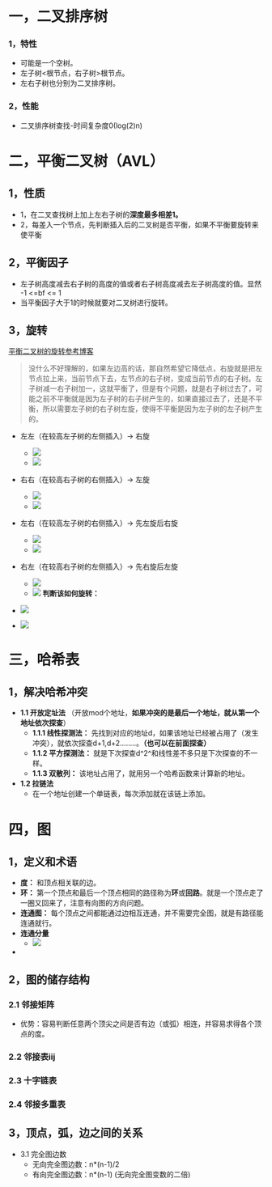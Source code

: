 # 一，二叉排序树
### 1，特性
- 可能是一个空树。
- 左子树<根节点，右子树>根节点。
- 左右子树也分别为二叉排序树。
### 2，性能
- 二叉排序树查找-时间复杂度0(log(2)n)

# 二，平衡二叉树（AVL）
## 1，性质
-  1，在二叉查找树上加上左右子树的**深度最多相差1。** 
-  2，每差入一个节点，先判断插入后的二叉树是否平衡，如果不平衡要旋转来使平衡
## 2，平衡因子
- 左子树高度减去右子树的高度的值或者右子树高度减去左子树高度的值。显然 -1 <=bf <= 1
- 当平衡因子大于1的时候就要对二叉树进行旋转。
## 3，旋转
 [平衡二叉树的旋转参考博客](https://blog.csdn.net/jyy305/article/details/70949010)
> 没什么不好理解的，如果左边高的话，那自然希望它降低点，右旋就是把左节点拉上来，当前节点下去，左节点的右子树，变成当前节点的右子树。左子树减一右子树加一，这就平衡了，但是有个问题，就是右子树过去了，可能之前不平衡就是因为左子树的右子树产生的，如果直接过去了，还是不平衡，所以需要左子树的右子树左旋，使得不平衡是因为左子树的左子树产生的。
- 左左（在较高左子树的左侧插入）-> 右旋
	- ![](https://tuceng-1312762148.cos.ap-nanjing.myqcloud.com/Obsidian/%E4%BA%8C%E5%8F%89%E6%A0%91%E6%97%8B%E8%BD%AC1.png)
	- ![](https://tuceng-1312762148.cos.ap-nanjing.myqcloud.com/Obsidian/%E5%B7%A6%E5%B7%A62.png)

- 右右（在较高右子树的右侧插入）-> 左旋
	- ![](https://tuceng-1312762148.cos.ap-nanjing.myqcloud.com/Obsidian/%E4%BA%8C%E5%8F%89%E6%A0%91%E6%97%8B%E8%BD%AC2.png)
	- ![](https://tuceng-1312762148.cos.ap-nanjing.myqcloud.com/Obsidian/%E5%8F%B3%E5%8F%B32.png)

- 左右（在较高左子树的右侧插入）-> 先左旋后右旋
	- ![](https://tuceng-1312762148.cos.ap-nanjing.myqcloud.com/Obsidian/%E4%BA%8C%E5%8F%89%E6%A0%91%E6%97%8B%E8%BD%AC3.png)
	- ![](https://tuceng-1312762148.cos.ap-nanjing.myqcloud.com/Obsidian/%E5%B7%A6%E6%9C%892.png)

- 右左（在较高右子树的左侧插入）-> 先右旋后左旋
	- ![](https://tuceng-1312762148.cos.ap-nanjing.myqcloud.com/Obsidian/%E4%BA%8C%E5%8F%89%E6%A0%91%E6%97%8B%E8%BD%AC4.png)
	- ![](https://tuceng-1312762148.cos.ap-nanjing.myqcloud.com/Obsidian/%E5%8F%B3%E5%B7%A62.png)
**判断该如何旋转：** 
- ![](https://tuceng-1312762148.cos.ap-nanjing.myqcloud.com/Obsidian/202211071800062.png)
- ![](https://tuceng-1312762148.cos.ap-nanjing.myqcloud.com/Obsidian/202211071802099.png)




# 三，哈希表
## 1，解决哈希冲突
-  **1.1 开放定址法** （开放mod个地址，**如果冲突的是最后一个地址，就从第一个地址依次探查**） 
	-  **1.1.1 线性探测法：** 先找到对应的地址d，如果该地址已经被占用了（发生冲突），就依次探查d+1,d+2........。**（也可以在前面探查）**
	- **1.1.2 平方探测法：** 就是下次探查d^2^和线性差不多只是下次探查的不一样。
	- **1.1.3 双散列：** 该地址占用了，就用另一个哈希函数来计算新的地址。
- **1.2 拉链法**
	- 在一个地址创建一个单链表，每次添加就在该链上添加。

# 四，图
## 1，定义和术语
- **度：** 和顶点相关联的边。
- **环：** 第一个顶点和最后一个顶点相同的路径称为**环**或**回路**。就是一个顶点走了一圈又回来了，注意有向图的方向问题。
- **连通图：** 每个顶点之间都能通过边相互连通，并不需要完全图，就是有路径能连通就行。
- **连通分量**
	- ![](https://tuceng-1312762148.cos.ap-nanjing.myqcloud.com/Obsidian/%E8%BF%9E%E9%80%9A%E5%88%86%E9%87%8F.png)
- 
## 2，图的储存结构
### 2.1 邻接矩阵
- 优势：容易判断任意两个顶尖之间是否有边（或弧）相连，并容易求得各个顶点的度。
### 2.2 邻接表iij
### 2.3 十字链表
### 2.4 邻接多重表
## 3，顶点，弧，边之间的关系
- 3.1 完全图边数
	-  无向完全图边数：n*(n-1)/2
	-  有向完全图边数：n*(n-1)   (无向完全图变数的二倍)